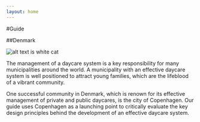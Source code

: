 ```yaml
---
layout: home
---
```


#Guide

##Denmark


![alt text is white cat](https://upload.wikimedia.org/wikipedia/commons/thumb/b/b1/VAN_CAT.png/480px-VAN_CAT.png)



The management of a daycare system is a key responsibility for many municipalities around the world. 
A municipality with an effective daycare system is well positioned to attract young families, which are the lifeblood of a vibrant community. 

One successful community in Denmark, which is renown for its effective management of private and public daycares, 
is the city of Copenhagen. Our guide uses Copenhagen as a launching point to critically evaluate the key design principles 
behind the development of an effective daycare system. 
